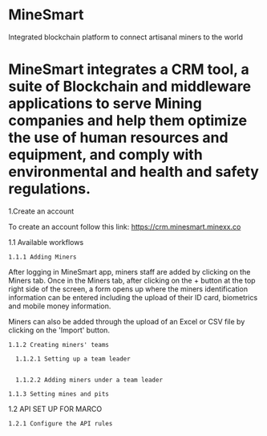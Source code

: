 # MineSmart
Integrated blockchain platform to connect artisanal miners to the world

# MineSmart integrates a CRM tool, a suite of Blockchain and middleware applications to serve Mining companies and help them optimize the use of human resources and equipment, and comply with environmental and health and safety regulations.

1.Create an account 

To create an account follow this link: https://crm.minesmart.minexx.co

  1.1 Available workflows
 
    1.1.1 Adding Miners
    
After logging in MineSmart app, miners staff are added by clicking on the Miners tab. Once in the Miners tab, after clicking on the + button at the top right side of the screen, a form opens up where the miners identification information can be entered including the upload of their ID card, biometrics and mobile money information. 

Miners can also be added through the upload of an Excel or CSV file by clicking on the 'Import' button.
    
    1.1.2 Creating miners' teams
    
      1.1.2.1 Setting up a team leader

      
      1.1.2.2 Adding miners under a team leader
    
    1.1.3 Setting mines and pits
 
 
  1.2 API SET UP FOR MARCO
  
  
    1.2.1 Configure the API rules

  
 
 
